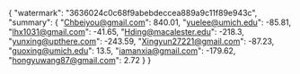 {
    "watermark": "3636024c0c68f9abebdeccea889a9c11f89e943c", 
    "summary": {
        "Chbeiyou@gmail.com": 840.01, 
        "yuelee@umich.edu": -85.81, 
        "lhx1031@gmail.com": -41.65, 
        "Hding@macalester.edu": -218.3, 
        "yunxing@upthere.com": -243.59, 
        "Xingyun27221@gmail.com": -87.23, 
        "guoxing@umich.edu": 13.5, 
        "iamanxia@gmail.com": -179.62, 
        "hongyuwang87@gmail.com": 2.72
    }
}